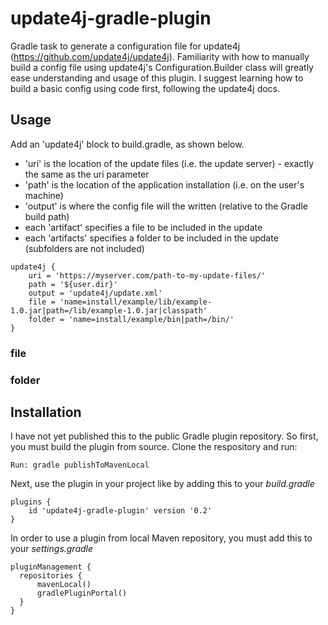 # update4j-gradle-plugin
Gradle task to generate a configuration file for update4j (https://github.com/update4j/update4j). Familiarity with how to manually build a config file using update4j's Configuration.Builder class will greatly ease understanding and usage of this plugin. I suggest learning how to build a basic config using code first, following the update4j docs.

## Usage

Add an 'update4j' block to build.gradle, as shown below.

* 'uri' is the location of the update files (i.e. the update server) - exactly the same as the uri parameter
* 'path' is the location of the application installation (i.e. on the user's machine)
* 'output' is where the config file will the written (relative to the Gradle build path)
* each 'artifact' specifies a file to be included in the update
* each 'artifacts' specifies a folder to be included in the update (subfolders are not included)

```
update4j {
    uri = 'https://myserver.com/path-to-my-update-files/'
    path = '${user.dir}'
    output = 'update4j/update.xml'
    file = 'name=install/example/lib/example-1.0.jar|path=/lib/example-1.0.jar|classpath'
    folder = 'name=install/example/bin|path=/bin/'
}
```

### file


### folder


## Installation

I have not yet published this to the public Gradle plugin repository. So first, you must build the plugin from source. Clone the respository and run:

`Run: gradle publishToMavenLocal
`

Next, use the plugin in your project like by adding this to your *build.gradle*

```
plugins {
    id 'update4j-gradle-plugin' version '0.2'
}
```

In order to use a plugin from local Maven repository, you must add this to your *settings.gradle*

```
pluginManagement {
  repositories {
      mavenLocal()
      gradlePluginPortal()
  }
}
```
